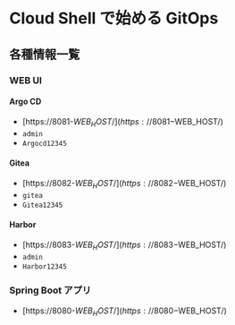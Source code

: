 # Cloud Shell で始める GitOps

## 各種情報一覧

### WEB UI

#### Argo CD
- [https://8081-$WEB_HOST/](https://8081-$WEB_HOST/)
- `admin`
- `Argocd12345`

#### Gitea
- [https://8082-$WEB_HOST/](https://8082-$WEB_HOST/)
- `gitea`
- `Gitea12345`

#### Harbor

- [https://8083-$WEB_HOST/](https://8083-$WEB_HOST/)
- `admin`
- `Harbor12345`

### Spring Boot アプリ

- [https://8080-$WEB_HOST/](https://8080-$WEB_HOST/)

